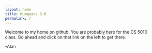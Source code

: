 ```yaml
---
layout: home
title: Kumquats 3.0
permalink: /
---
```


Welcome to my home on github. You are probably here for the CS 5010 class. 
Go ahead and click on that link on the left to get there.

-Alan
